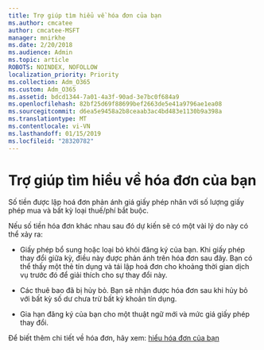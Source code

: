 ```yaml
---
title: Trợ giúp tìm hiểu về hóa đơn của bạn
ms.author: cmcatee
author: cmcatee-MSFT
manager: mnirkhe
ms.date: 2/20/2018
ms.audience: Admin
ms.topic: article
ROBOTS: NOINDEX, NOFOLLOW
localization_priority: Priority
ms.collection: Adm_O365
ms.custom: Adm_O365
ms.assetid: bdcd1344-7a01-4a3f-90ad-3e7bc0f684a9
ms.openlocfilehash: 82bf25d69f88699bef2663de5e41a9796ae1ea08
ms.sourcegitcommit: d6ea5e9458a2b8ceaab3ac4bd483e1130b9a398a
ms.translationtype: MT
ms.contentlocale: vi-VN
ms.lasthandoff: 01/15/2019
ms.locfileid: "28320782"
---
```

# <a name="help-understanding-your-bill"></a>Trợ giúp tìm hiểu về hóa đơn của bạn

Số tiền được lập hoá đơn phản ánh giá giấy phép nhân với số lượng giấy phép mua và bất kỳ loại thuế/phí bắt buộc.
  
Nếu số tiền hóa đơn khác nhau sau đó dự kiến sẽ có một vài lý do này có thể xảy ra:
  
- Giấy phép bổ sung hoặc loại bỏ khỏi đăng ký của bạn. Khi giấy phép thay đổi giữa kỳ, điều này được phản ánh trên hóa đơn sau đây. Bạn có thể thấy một thẻ tín dụng và tái lập hoá đơn cho khoảng thời gian dịch vụ trước đó để giải thích cho sự thay đổi này.
    
- Các thuê bao đã bị hủy bỏ. Bạn sẽ nhận được hóa đơn sau khi hủy bỏ với bất kỳ số dư chưa trừ bất kỳ khoản tín dụng.
    
- Gia hạn đăng ký của bạn cho một thuật ngữ mới và mức giá giấy phép thay đổi.
    
Để biết thêm chi tiết về hóa đơn, hãy xem: [hiểu hóa đơn của bạn](https://support.office.com/article/0724b428-fb59-4962-8c37-6674166d7507)
  

